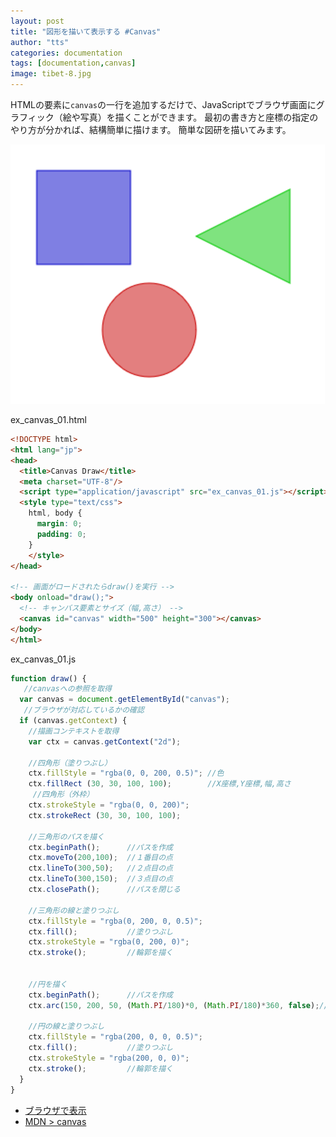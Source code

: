 ```yaml
---
layout: post
title: "図形を描いて表示する #Canvas"
author: "tts"
categories: documentation
tags: [documentation,canvas]
image: tibet-8.jpg
---
```


HTMLの要素に`canvas`の一行を追加するだけで、JavaScriptでブラウザ画面にグラフィック（絵や写真）を描くことができます。
最初の書き方と座標の指定のやり方が分かれば、結構簡単に描けます。
簡単な図研を描いてみます。

![図形](/assets/img/article/canvas_draw.png)

ex_canvas_01.html
```html
<!DOCTYPE html>
<html lang="jp">
<head>
  <title>Canvas Draw</title>
  <meta charset="UTF-8"/>
  <script type="application/javascript" src="ex_canvas_01.js"></script>
  <style type="text/css">
    html, body {
      margin: 0;
      padding: 0;
    }
    </style>
</head>

<!-- 画面がロードされたらdraw()を実行 -->
<body onload="draw();">
  <!-- キャンバス要素とサイズ（幅,高さ） -->
  <canvas id="canvas" width="500" height="300"></canvas>
</body>
</html>
```
ex_canvas_01.js
```javascript
function draw() {
   //canvasへの参照を取得
  var canvas = document.getElementById("canvas");
   //ブラウザが対応しているかの確認
  if (canvas.getContext) {
    //描画コンテキストを取得
    var ctx = canvas.getContext("2d");

    //四角形（塗りつぶし）
    ctx.fillStyle = "rgba(0, 0, 200, 0.5)"; //色  
    ctx.fillRect (30, 30, 100, 100);        //X座標,Y座標,幅,高さ
     //四角形（外枠）
    ctx.strokeStyle = "rgba(0, 0, 200)";
    ctx.strokeRect (30, 30, 100, 100);

    //三角形のパスを描く
    ctx.beginPath();      //パスを作成　
    ctx.moveTo(200,100);  //１番目の点
    ctx.lineTo(300,50);   //２点目の点
    ctx.lineTo(300,150);  //３点目の点
    ctx.closePath();      //パスを閉じる

    //三角形の線と塗りつぶし
    ctx.fillStyle = "rgba(0, 200, 0, 0.5)";
    ctx.fill();           //塗りつぶし
    ctx.strokeStyle = "rgba(0, 200, 0)";
    ctx.stroke();         //輪郭を描く


    //円を描く
    ctx.beginPath();      //パスを作成
    ctx.arc(150, 200, 50, (Math.PI/180)*0, (Math.PI/180)*360, false);//円のパス

    //円の線と塗りつぶし
    ctx.fillStyle = "rgba(200, 0, 0, 0.5)";
    ctx.fill();           //塗りつぶし
    ctx.strokeStyle = "rgba(200, 0, 0)";
    ctx.stroke();         //輪郭を描く
  }
}
```
- [ブラウザで表示](../sample/ex_canvas_01.html)
- [MDN > canvas](https://developer.mozilla.org/ja/docs/Web/API/Canvas_API/Tutorial)
